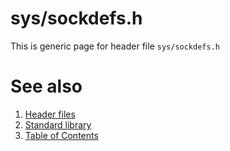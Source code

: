 # sys/sockdefs.h
This is generic page for header file `sys/sockdefs.h`
# See also
1. [Header files](../README.md)
2. [Standard library](../../README.md)
3. [Table of Contents](../../../README.md)
